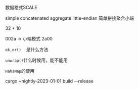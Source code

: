 数据格式SCALE

simple concatenated aggregate little-endian 简单拼接聚合小端

32 + 10

002a -> 小端模式 2a00

`ok_or()`    是什么方法

`unwrap()`什么时候用，能不能用

`HahsMap`的使用

cargo +nightly-2023-01-01 build --release
